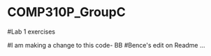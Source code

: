 # COMP310P_GroupC

#Lab 1 exercises

#I am making a change to this code- BB
#Bence's edit on Readme
...
